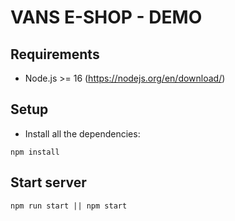 # VANS E-SHOP - DEMO

## Requirements

* Node.js >= 16 (<https://nodejs.org/en/download/>)

## Setup

* Install all the dependencies:

```
npm install
```

## Start server

```
npm run start || npm start
```